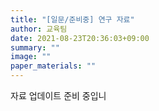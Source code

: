 ```yaml
---
title: "[일문/준비중] 연구 자료"
author: 교육팀
date: 2021-08-23T20:36:03+09:00
summary: ""
image: ""
paper_materials: ""
---
```

자료 업데이트 준비 중입니
